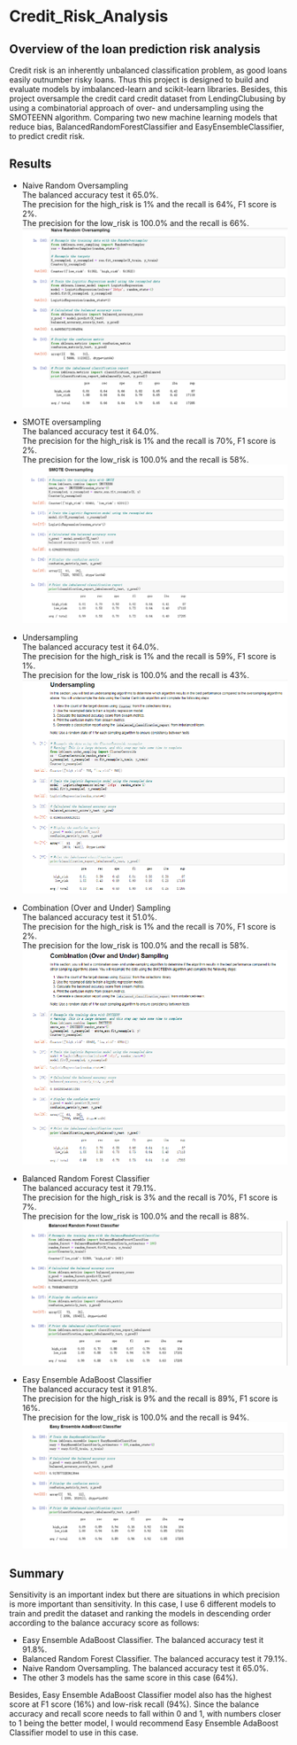 # Credit_Risk_Analysis
## Overview of the loan prediction risk analysis
Credit risk is an inherently unbalanced classification problem, as good loans easily outnumber risky loans. Thus this project is designed to build and evaluate models by imbalanced-learn and scikit-learn libraries. Besides, this project oversample the credit card credit dataset from LendingClubusing by using a combinatorial approach of over- and undersampling using the SMOTEENN algorithm. Comparing two new machine learning models that reduce bias, BalancedRandomForestClassifier and EasyEnsembleClassifier, to predict credit risk.
## Results
 - Naive Random Oversampling  
 The balanced accuracy test it 65.0%.  
 The precision for the high_risk is 1% and the recall is 64%, F1 score is 2%.  
 The precision for the low_risk is 100.0% and the recall is 66%.
![NRO](https://github.com/JosephineYang228/Credit_Risk_Analysis/blob/8f80037601cb4b0419e08cc9d67c86f56bcc3757/image/NRO.png)  

 - SMOTE oversampling  
 The balanced accuracy test it 64.0%.  
 The precision for the high_risk is 1% and the recall is 70%, F1 score is 2%.  
 The precision for the low_risk is 100.0% and the recall is 58%.
![SO](https://github.com/JosephineYang228/Credit_Risk_Analysis/blob/d15ccac5e9a801139a5ee41cdaf0d2f841eb8d96/image/SO.png)  

 - Undersampling  
 The balanced accuracy test it 64.0%.  
 The precision for the high_risk is 1% and the recall is 59%, F1 score is 1%.  
 The precision for the low_risk is 100.0% and the recall is 43%.
![US](https://github.com/JosephineYang228/Credit_Risk_Analysis/blob/8f80037601cb4b0419e08cc9d67c86f56bcc3757/image/US.png)  

 - Combination (Over and Under) Sampling  
 The balanced accuracy test it 51.0%.  
 The precision for the high_risk is 1% and the recall is 70%, F1 score is 2%.  
 The precision for the low_risk is 100.0% and the recall is 58%.
![CS](https://github.com/JosephineYang228/Credit_Risk_Analysis/blob/8f80037601cb4b0419e08cc9d67c86f56bcc3757/image/CS.png)  

 - Balanced Random Forest Classifier  
 The balanced accuracy test it 79.1%.  
 The precision for the high_risk is 3% and the recall is 70%, F1 score is 7%.  
 The precision for the low_risk is 100.0% and the recall is 88%.
![BRFC](https://github.com/JosephineYang228/Credit_Risk_Analysis/blob/8f80037601cb4b0419e08cc9d67c86f56bcc3757/image/BRFC.png)  

 - Easy Ensemble AdaBoost Classifier  
 The balanced accuracy test it 91.8%.  
 The precision for the high_risk is 9% and the recall is 89%, F1 score is 16%.  
 The precision for the low_risk is 100.0% and the recall is 94%.
![EEAC](https://github.com/JosephineYang228/Credit_Risk_Analysis/blob/8f80037601cb4b0419e08cc9d67c86f56bcc3757/image/EEAC.png)  

## Summary
Sensitivity is an important index but there are situations in which precision is more important than sensitivity. In this case, I use 6 different models to train and predit the dataset and ranking the models in descending order according to the balance accuracy score as follows:  
 - Easy Ensemble AdaBoost Classifier. The balanced accuracy test it 91.8%.  
 - Balanced Random Forest Classifier. The balanced accuracy test it 79.1%.
 - Naive Random Oversampling. The balanced accuracy test it 65.0%.
 - The other 3 models has the same score in this case (64%).  

Besides, Easy Ensemble AdaBoost Classifier model also has the highest score at F1 score (16%) and low-risk recall (94%). Since the balance accuracy and recall score needs to fall within 0 and 1, with numbers closer to 1 being the better model, I would recommend Easy Ensemble AdaBoost Classifier model to use in this case.
